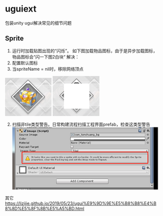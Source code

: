 # uguiext
包装unity ugui解决常见的细节问题


Sprite
----
1. 运行时加载贴图出现的“闪烁”。
如下图加载物品图标，由于是异步加载图标，物品图标会“闪一下图2白块“
解决：
1. 配置默认图标
2. 当spriteName = nil时，移除网络顶点

![](https://raw.githubusercontent.com/lizijie/MyImageHosting/master/uguiext/sprite_icon_1.png)
![](https://raw.githubusercontent.com/lizijie/MyImageHosting/master/uguiext/sprite_icon_2.png)

2. 扫描非tile类型警告。日常构建流程扫描工程界面prefab，检查这类型警告
![](https://raw.githubusercontent.com/lizijie/MyImageHosting/master/uguiext/sprite_tile_issue.png)

其它
https://lizijie.github.io/2019/05/23/ugui%E9%9D%9E%E5%B8%B8%E4%B8%8D%E5%8F%8B%E5%A5%BD.html
